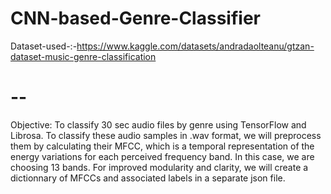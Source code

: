 # CNN-based-Genre-Classifier
Dataset-used-:-https://www.kaggle.com/datasets/andradaolteanu/gtzan-dataset-music-genre-classification


# -- 
Objective: To classify 30 sec audio files by genre using TensorFlow and Librosa. To classify these audio samples in .wav format, we will preprocess them by calculating their MFCC, which is a temporal representation of the energy variations for each perceived frequency band. In this case, we are choosing 13 bands. For improved modularity and clarity, we will create a dictionnary of MFCCs and associated labels in a separate json file.
